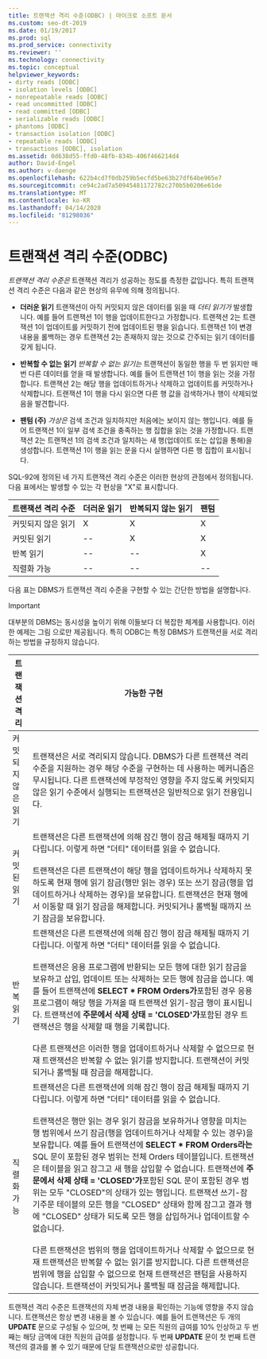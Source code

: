 ```yaml
---
title: 트랜잭션 격리 수준(ODBC) | 마이크로 소프트 문서
ms.custom: seo-dt-2019
ms.date: 01/19/2017
ms.prod: sql
ms.prod_service: connectivity
ms.reviewer: ''
ms.technology: connectivity
ms.topic: conceptual
helpviewer_keywords:
- dirty reads [ODBC]
- isolation levels [ODBC]
- nonrepeatable reads [ODBC]
- read uncommitted [ODBC]
- read committed [ODBC]
- serializable reads [ODBC]
- phantoms [ODBC]
- transaction isolation [ODBC]
- repeatable reads [ODBC]
- transactions [ODBC], isolation
ms.assetid: 0d638d55-ffd0-48fb-834b-406f466214d4
author: David-Engel
ms.author: v-daenge
ms.openlocfilehash: 622b4cd7f0db259b5ecfd5be63b27df64be965e7
ms.sourcegitcommit: ce94c2ad7a50945481172782c270b5b0206e61de
ms.translationtype: MT
ms.contentlocale: ko-KR
ms.lasthandoff: 04/14/2020
ms.locfileid: "81298036"
---
```

# <a name="transaction-isolation-levels-odbc"></a>트랜잭션 격리 수준(ODBC)
*트랜잭션 격리 수준은* 트랜잭션 격리가 성공하는 정도를 측정한 값입니다. 특히 트랜잭션 격리 수준은 다음과 같은 현상의 유무에 의해 정의됩니다.  
  
-   **더러운 읽기** 트랜잭션이 아직 커밋되지 않은 데이터를 읽을 때 *더티 읽기가* 발생합니다. 예를 들어 트랜잭션 1이 행을 업데이트한다고 가정합니다. 트랜잭션 2는 트랜잭션 1이 업데이트를 커밋하기 전에 업데이트된 행을 읽습니다. 트랜잭션 1이 변경 내용을 롤백하는 경우 트랜잭션 2는 존재하지 않는 것으로 간주되는 읽기 데이터를 갖게 됩니다.  
  
-   **반복할 수 없는 읽기** *반복할 수 없는 읽기는* 트랜잭션이 동일한 행을 두 번 읽지만 매번 다른 데이터를 얻을 때 발생합니다. 예를 들어 트랜잭션 1이 행을 읽는 것을 가정합니다. 트랜잭션 2는 해당 행을 업데이트하거나 삭제하고 업데이트를 커밋하거나 삭제합니다. 트랜잭션 1이 행을 다시 읽으면 다른 행 값을 검색하거나 행이 삭제되었음을 발견합니다.  
  
-   **팬텀 (주)** *가상은* 검색 조건과 일치하지만 처음에는 보이지 않는 행입니다. 예를 들어 트랜잭션 1이 일부 검색 조건을 충족하는 행 집합을 읽는 것을 가정합니다. 트랜잭션 2는 트랜잭션 1의 검색 조건과 일치하는 새 행(업데이트 또는 삽입을 통해)을 생성합니다. 트랜잭션 1이 행을 읽는 문을 다시 실행하면 다른 행 집합이 표시됩니다.  
  
 SQL-92에 정의된 네 가지 트랜잭션 격리 수준은 이러한 현상의 관점에서 정의됩니다. 다음 표에서는 발생할 수 있는 각 현상을 "X"로 표시합니다.  
  
|트랜잭션 격리 수준|더러운 읽기|반복되지 않는 읽기|팬텀|  
|---------------------------------|-----------------|-------------------------|--------------|  
|커밋되지 않은 읽기|X|X|X|  
|커밋된 읽기|--|X|X|  
|반복 읽기|--|--|X|  
|직렬화 가능|--|--|--|  
  
 다음 표는 DBMS가 트랜잭션 격리 수준을 구현할 수 있는 간단한 방법을 설명합니다.  
  
> [!IMPORTANT]  
>  대부분의 DBMS는 동시성을 높이기 위해 이들보다 더 복잡한 체계를 사용합니다. 이러한 예제는 그림 으로만 제공됩니다. 특히 ODBC는 특정 DBMS가 트랜잭션을 서로 격리하는 방법을 규정하지 않습니다.  
  
|트랜잭션 격리|가능한 구현|  
|---------------------------|-----------------------------|  
|커밋되지 않은 읽기|트랜잭션은 서로 격리되지 않습니다. DBMS가 다른 트랜잭션 격리 수준을 지원하는 경우 해당 수준을 구현하는 데 사용하는 메커니즘은 무시됩니다. 다른 트랜잭션에 부정적인 영향을 주지 않도록 커밋되지 않은 읽기 수준에서 실행되는 트랜잭션은 일반적으로 읽기 전용입니다.|  
|커밋된 읽기|트랜잭션은 다른 트랜잭션에 의해 잠긴 행이 잠금 해제될 때까지 기다립니다. 이렇게 하면 "더티" 데이터를 읽을 수 없습니다.<br /><br /> 트랜잭션은 다른 트랜잭션이 해당 행을 업데이트하거나 삭제하지 못하도록 현재 행에 읽기 잠금(행만 읽는 경우) 또는 쓰기 잠금(행을 업데이트하거나 삭제하는 경우)을 보유합니다. 트랜잭션은 현재 행에서 이동할 때 읽기 잠금을 해제합니다. 커밋되거나 롤백될 때까지 쓰기 잠금을 보유합니다.|  
|반복 읽기|트랜잭션은 다른 트랜잭션에 의해 잠긴 행이 잠금 해제될 때까지 기다립니다. 이렇게 하면 "더티" 데이터를 읽을 수 없습니다.<br /><br /> 트랜잭션은 응용 프로그램에 반환되는 모든 행에 대한 읽기 잠금을 보유하고 삽입, 업데이트 또는 삭제하는 모든 행에 잠금을 씁니다. 예를 들어 트랜잭션에 **SELECT \* FROM Orders가**포함된 경우 응용 프로그램이 해당 행을 가져올 때 트랜잭션 읽기-잠금 행이 표시됩니다. 트랜잭션에 **주문에서 삭제 상태 = 'CLOSED'가**포함된 경우 트랜잭션은 행을 삭제할 때 행을 기록합니다.<br /><br /> 다른 트랜잭션은 이러한 행을 업데이트하거나 삭제할 수 없으므로 현재 트랜잭션은 반복할 수 없는 읽기를 방지합니다. 트랜잭션이 커밋되거나 롤백될 때 잠금을 해제합니다.|  
|직렬화 가능|트랜잭션은 다른 트랜잭션에 의해 잠긴 행이 잠금 해제될 때까지 기다립니다. 이렇게 하면 "더티" 데이터를 읽을 수 없습니다.<br /><br /> 트랜잭션은 행만 읽는 경우 읽기 잠금을 보유하거나 영향을 미치는 행 범위에서 쓰기 잠금(행을 업데이트하거나 삭제할 수 있는 경우)을 보유합니다. 예를 들어 트랜잭션에 **SELECT \* FROM Orders라는**SQL 문이 포함된 경우 범위는 전체 Orders 테이블입니다. 트랜잭션은 테이블을 읽고 잠그고 새 행을 삽입할 수 없습니다. 트랜잭션에 **주문에서 삭제 상태 = 'CLOSED'가**포함된 SQL 문이 포함된 경우 범위는 모두 "CLOSED"의 상태가 있는 행입니다. 트랜잭션 쓰기-잠기주문 테이블의 모든 행을 "CLOSED" 상태와 함께 잠그고 결과 행에 "CLOSED" 상태가 되도록 모든 행을 삽입하거나 업데이트할 수 없습니다.<br /><br /> 다른 트랜잭션은 범위의 행을 업데이트하거나 삭제할 수 없으므로 현재 트랜잭션은 반복할 수 없는 읽기를 방지합니다. 다른 트랜잭션은 범위에 행을 삽입할 수 없으므로 현재 트랜잭션은 팬텀을 사용하지 않습니다. 트랜잭션이 커밋되거나 롤백될 때 잠금을 해제합니다.|  
  
 트랜잭션 격리 수준은 트랜잭션의 자체 변경 내용을 확인하는 기능에 영향을 주지 않습니다. 트랜잭션은 항상 변경 내용을 볼 수 있습니다. 예를 들어 트랜잭션은 두 개의 **UPDATE** 문으로 구성될 수 있으며, 첫 번째 는 모든 직원의 급여를 10% 인상하고 두 번째는 해당 금액에 대한 직원의 급여를 설정합니다. 두 번째 **UPDATE** 문이 첫 번째 트랜잭션의 결과를 볼 수 있기 때문에 단일 트랜잭션으로만 성공합니다.
